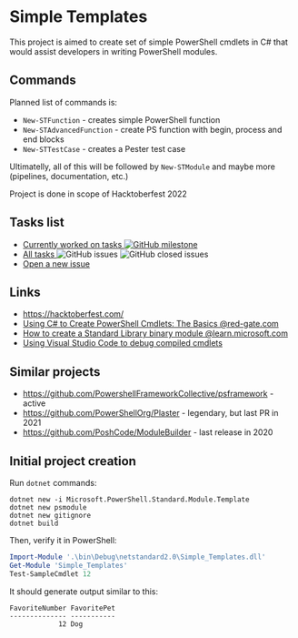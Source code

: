 # Simple Templates

This project is aimed to create set of simple PowerShell cmdlets in C# that would assist developers in writing PowerShell modules.

## Commands

Planned list of commands is:
- `New-STFunction` - creates simple PowerShell function
- `New-STAdvancedFunction` - create PS function with begin, process and end blocks
- `New-STTestCase` - creates a Pester test case

Ultimatelly, all of this will be followed by `New-STModule` and maybe more (pipelines, documentation, etc.)

Project is done in scope of Hacktoberfest 2022

## Tasks list

- [Currently worked on tasks ![GitHub milestone](https://img.shields.io/github/milestones/progress-percent/iricigor/Simple-Templates/2?style=plastic)](https://github.com/iricigor/Simple-Templates/milestone/2)
- [All tasks  ](https://github.com/iricigor/Simple-Templates/issues)
![GitHub issues](https://img.shields.io/github/issues/iricigor/Simple-Templates?style=plastic)
![GitHub closed issues](https://img.shields.io/github/issues-closed/iricigor/Simple-Templates?style=plastic)
- [Open a new issue](https://github.com/iricigor/Simple-Templates/issues/new/choose)


## Links

- https://hacktoberfest.com/
- [Using C# to Create PowerShell Cmdlets: The Basics @red-gate.com](https://www.red-gate.com/simple-talk/development/dotnet-development/using-c-to-create-powershell-cmdlets-the-basics/)
- [How to create a Standard Library binary module @learn.microsoft.com](https://learn.microsoft.com/en-us/powershell/scripting/dev-cross-plat/create-standard-library-binary-module?view=powershell-7.2)
- [Using Visual Studio Code to debug compiled cmdlets](https://learn.microsoft.com/en-us/powershell/scripting/dev-cross-plat/vscode/using-vscode-for-debugging-compiled-cmdlets)

## Similar projects
- https://github.com/PowershellFrameworkCollective/psframework - active
- https://github.com/PowerShellOrg/Plaster - legendary, but last PR in 2021
- https://github.com/PoshCode/ModuleBuilder - last release in 2020

## Initial project creation

Run `dotnet` commands:

```batch
dotnet new -i Microsoft.PowerShell.Standard.Module.Template
dotnet new psmodule
dotnet new gitignore
dotnet build
```

Then, verify it in PowerShell:
```powershell
Import-Module '.\bin\Debug\netstandard2.0\Simple_Templates.dll'
Get-Module 'Simple_Templates'
Test-SampleCmdlet 12
```

It should generate output similar to this:
```
FavoriteNumber FavoritePet
-------------- -----------
            12 Dog
```
